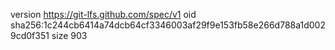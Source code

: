 version https://git-lfs.github.com/spec/v1
oid sha256:1c244cb6414a74dcb64cf3346003af29f9e153fb58e266d788a1d0029cd0f351
size 903
